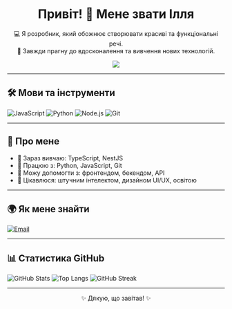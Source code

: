<h1 align="center">Привіт! 👋 Мене звати Ілля</h1>
<p align="center">
  💻 Я розробник, який обожнює створювати красиві та функціональні речі.<br>
  🚀 Завжди прагну до вдосконалення та вивчення нових технологій.
</p>

<p align="center">
  <img src="https://readme-typing-svg.demolab.com/?lines=Розробник+з+пристрасністю+до+коду;Фанат+чистого+та+ефективного+дизайну;Готовий+до+нових+викликів&center=true&width=500&height=50">
</p>

---

## 🛠️ Мови та інструменти

![JavaScript](https://img.shields.io/badge/-JavaScript-black?style=flat-square&logo=javascript)
![Python](https://img.shields.io/badge/-Python-3776AB?style=flat-square&logo=python)
![Node.js](https://img.shields.io/badge/-Node.js-339933?style=flat-square&logo=node.js)
![Git](https://img.shields.io/badge/-Git-F05032?style=flat-square&logo=git)

---

## 🧠 Про мене

- 🌱 Зараз вивчаю: TypeScript, NestJS
- 🔧 Працюю з: Python, JavaScript, Git
- 💬 Можу допомогти з: фронтендом, бекендом, API
- 🧩 Цікавлюся: штучним інтелектом, дизайном UI/UX, освітою

---

## 🌍 Як мене знайти

[![Email](https://img.shields.io/badge/-Email-D14836?style=for-the-badge&logo=gmail&logoColor=white)](cer.pop.ty@gmail.com)

---

## 📊 Статистика GitHub

![GitHub Stats](https://github-readme-stats.vercel.app/api?username=CVEND1K&show_icons=true&theme=tokyonight)
![Top Langs](https://github-readme-stats.vercel.app/api/top-langs/?username=CVEND1K&layout=compact&theme=tokyonight)
![GitHub Streak](https://github-readme-streak-stats.herokuapp.com/?user=CVEND1K&theme=tokyonight)

---

<p align="center">✨ Дякую, що завітав! ✨</p>
